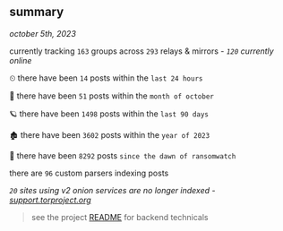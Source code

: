 
## summary
_october 5th, 2023_

currently tracking `163` groups across `293` relays & mirrors - _`120` currently online_

⏲ there have been `14` posts within the `last 24 hours`

🦈 there have been `51` posts within the `month of october`

🪐 there have been `1498` posts within the `last 90 days`

🏚 there have been `3602` posts within the `year of 2023`

🦕 there have been `8292` posts `since the dawn of ransomwatch`

there are `96` custom parsers indexing posts

_`20` sites using v2 onion services are no longer indexed - [support.torproject.org](https://support.torproject.org/onionservices/v2-deprecation/)_

> see the project [README](https://github.com/joshhighet/ransomwatch#ransomwatch--) for backend technicals
